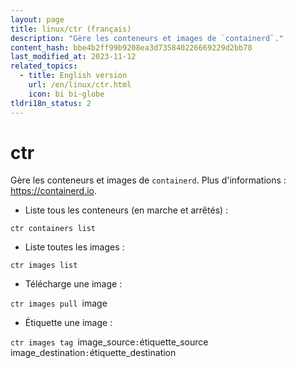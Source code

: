 ```yaml
---
layout: page
title: linux/ctr (français)
description: "Gère les conteneurs et images de `containerd`."
content_hash: bbe4b2ff99b9208ea3d735840226669229d2bb78
last_modified_at: 2023-11-12
related_topics:
  - title: English version
    url: /en/linux/ctr.html
    icon: bi bi-globe
tldri18n_status: 2
---
```

# ctr

Gère les conteneurs et images de `containerd`.
Plus d'informations : <https://containerd.io>.

- Liste tous les conteneurs (en marche et arrêtés) :

`ctr containers list`

- Liste toutes les images :

`ctr images list`

- Télécharge une image :

`ctr images pull `<span class="tldr-var badge badge-pill bg-dark-lm bg-white-dm text-white-lm text-dark-dm font-weight-bold">image</span>

- Étiquette une image :

`ctr images tag `<span class="tldr-var badge badge-pill bg-dark-lm bg-white-dm text-white-lm text-dark-dm font-weight-bold">image_source</span>`:`<span class="tldr-var badge badge-pill bg-dark-lm bg-white-dm text-white-lm text-dark-dm font-weight-bold">étiquette_source</span>` `<span class="tldr-var badge badge-pill bg-dark-lm bg-white-dm text-white-lm text-dark-dm font-weight-bold">image_destination</span>`:`<span class="tldr-var badge badge-pill bg-dark-lm bg-white-dm text-white-lm text-dark-dm font-weight-bold">étiquette_destination</span>

